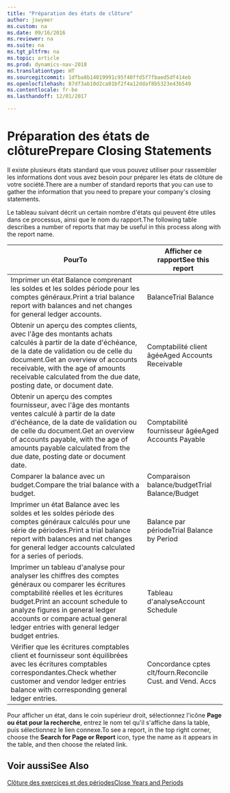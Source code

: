 ```yaml
---
title: "Préparation des états de clôture"
author: jswymer
ms.custom: na
ms.date: 09/16/2016
ms.reviewer: na
ms.suite: na
ms.tgt_pltfrm: na
ms.topic: article
ms.prod: dynamics-nav-2018
ms.translationtype: HT
ms.sourcegitcommit: 1dfba8b14019991c95f40ffd5f7fbaed5df414eb
ms.openlocfilehash: 87df3ab10d2ca01bf2f4a12ddaf8b5323e43b549
ms.contentlocale: fr-be
ms.lasthandoff: 12/01/2017

---
```

# <a name="prepare-closing-statements"></a><span data-ttu-id="53e1b-102">Préparation des états de clôture</span><span class="sxs-lookup"><span data-stu-id="53e1b-102">Prepare Closing Statements</span></span>
<span data-ttu-id="53e1b-103">Il existe plusieurs états standard que vous pouvez utiliser pour rassembler les informations dont vous avez besoin pour préparer les états de clôture de votre société.</span><span class="sxs-lookup"><span data-stu-id="53e1b-103">There are a number of standard reports that you can use to gather the information that you need to prepare your company's closing statements.</span></span>

<span data-ttu-id="53e1b-104">Le tableau suivant décrit un certain nombre d'états qui peuvent être utiles dans ce processus, ainsi que le nom du rapport.</span><span class="sxs-lookup"><span data-stu-id="53e1b-104">The following table describes a number of reports that may be useful in this process along with the report name.</span></span>


|<span data-ttu-id="53e1b-105">Pour</span><span class="sxs-lookup"><span data-stu-id="53e1b-105">To</span></span>     |<span data-ttu-id="53e1b-106">Afficher ce rapport</span><span class="sxs-lookup"><span data-stu-id="53e1b-106">See this report</span></span>       |
|-------|----------------------|
|<span data-ttu-id="53e1b-107">Imprimer un état Balance comprenant les soldes et les soldes période pour les comptes généraux.</span><span class="sxs-lookup"><span data-stu-id="53e1b-107">Print a trial balance report with balances and net changes for general ledger accounts.</span></span>|<span data-ttu-id="53e1b-108">Balance</span><span class="sxs-lookup"><span data-stu-id="53e1b-108">Trial Balance</span></span>|
|<span data-ttu-id="53e1b-109">Obtenir un aperçu des comptes clients, avec l'âge des montants achats calculés à partir de la date d'échéance, de la date de validation ou de celle du document.</span><span class="sxs-lookup"><span data-stu-id="53e1b-109">Get an overview of accounts receivable, with the age of amounts receivable calculated from the due date, posting date, or document date.</span></span>|<span data-ttu-id="53e1b-110">Comptabilité client âgée</span><span class="sxs-lookup"><span data-stu-id="53e1b-110">Aged Accounts Receivable</span></span>|
|<span data-ttu-id="53e1b-111">Obtenir un aperçu des comptes fournisseur, avec l'âge des montants ventes calculé à partir de la date d'échéance, de la date de validation ou de celle du document.</span><span class="sxs-lookup"><span data-stu-id="53e1b-111">Get an overview of accounts payable, with the age of amounts payable calculated from the due date, posting date or document date.</span></span>|<span data-ttu-id="53e1b-112">Comptabilité fournisseur âgée</span><span class="sxs-lookup"><span data-stu-id="53e1b-112">Aged Accounts Payable</span></span>|
|<span data-ttu-id="53e1b-113">Comparer la balance avec un budget.</span><span class="sxs-lookup"><span data-stu-id="53e1b-113">Compare the trial balance with a budget.</span></span>|<span data-ttu-id="53e1b-114">Comparaison balance/budget</span><span class="sxs-lookup"><span data-stu-id="53e1b-114">Trial Balance/Budget</span></span>|
|<span data-ttu-id="53e1b-115">Imprimer un état Balance avec les soldes et les soldes période des comptes généraux calculés pour une série de périodes.</span><span class="sxs-lookup"><span data-stu-id="53e1b-115">Print a trial balance report with balances and net changes for general ledger accounts calculated for a series of periods.</span></span>|<span data-ttu-id="53e1b-116">Balance par période</span><span class="sxs-lookup"><span data-stu-id="53e1b-116">Trial Balance by Period</span></span>|
|<span data-ttu-id="53e1b-117">Imprimer un tableau d'analyse pour analyser les chiffres des comptes généraux ou comparer les écritures comptabilité réelles et les écritures budget.</span><span class="sxs-lookup"><span data-stu-id="53e1b-117">Print an account schedule to analyze figures in general ledger accounts or compare actual general ledger entries with general ledger budget entries.</span></span>|<span data-ttu-id="53e1b-118">Tableau d'analyse</span><span class="sxs-lookup"><span data-stu-id="53e1b-118">Account Schedule</span></span>|
|<span data-ttu-id="53e1b-119">Vérifier que les écritures comptables client et fournisseur sont équilibrées avec les écritures comptables correspondantes.</span><span class="sxs-lookup"><span data-stu-id="53e1b-119">Check whether customer and vendor ledger entries balance with corresponding general ledger entries.</span></span>|<span data-ttu-id="53e1b-120">Concordance cptes clt/fourn.</span><span class="sxs-lookup"><span data-stu-id="53e1b-120">Reconcile Cust. and Vend. Accs</span></span>|
<span data-ttu-id="53e1b-121">Pour afficher un état, dans le coin supérieur droit, sélectionnez l'icône **Page ou état pour la recherche**, entrez le nom tel qu'il s'affiche dans la table, puis sélectionnez le lien connexe.</span><span class="sxs-lookup"><span data-stu-id="53e1b-121">To see a report, in the top right corner, choose the **Search for Page or Report** icon, type the name as it appears in the table, and then choose the related link.</span></span>
## <a name="see-also"></a><span data-ttu-id="53e1b-122">Voir aussi</span><span class="sxs-lookup"><span data-stu-id="53e1b-122">See Also</span></span>
[<span data-ttu-id="53e1b-123">Clôture des exercices et des périodes</span><span class="sxs-lookup"><span data-stu-id="53e1b-123">Close Years and Periods</span></span>](year-close-years-periods.md)

